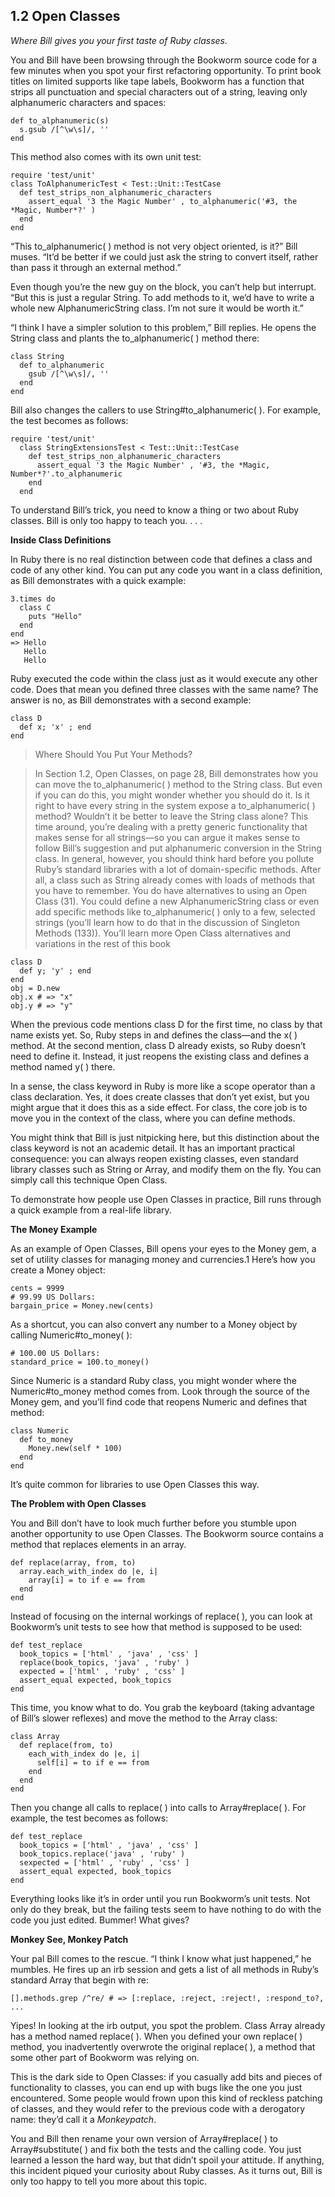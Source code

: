 1.2 Open Classes
----------------

*Where Bill gives you your first taste of Ruby classes.*

You and Bill have been browsing through the Bookworm source code
for a few minutes when you spot your first refactoring opportunity. To
print book titles on limited supports like tape labels, Bookworm has
a function that strips all punctuation and special characters out of a
string, leaving only alphanumeric characters and spaces:

    def to_alphanumeric(s)
      s.gsub /[^\w\s]/, ''
    end
    
This method also comes with its own unit test:

    require 'test/unit'
    class ToAlphanumericTest < Test::Unit::TestCase
      def test_strips_non_alphanumeric_characters
        assert_equal '3 the Magic Number' , to_alphanumeric('#3, the *Magic, Number*?' )
      end
    end
    
“This to_alphanumeric( ) method is not very object oriented, is it?” Bill
muses. “It’d be better if we could just ask the string to convert itself,
rather than pass it through an external method.”

Even though you’re the new guy on the block, you can’t help but interrupt.
“But this is just a regular String. To add methods to it, we’d have
to write a whole new AlphanumericString class. I’m not sure it would be
worth it.”

“I think I have a simpler solution to this problem,” Bill replies. He opens
the String class and plants the to_alphanumeric( ) method there:

    class String
      def to_alphanumeric
        gsub /[^\w\s]/, ''
      end
    end

Bill also changes the callers to use String#to_alphanumeric( ). For example,
the test becomes as follows:

    require 'test/unit'
      class StringExtensionsTest < Test::Unit::TestCase
        def test_strips_non_alphanumeric_characters
          assert_equal '3 the Magic Number' , '#3, the *Magic, Number*?'.to_alphanumeric
        end
      end

To understand Bill’s trick, you need to know a thing or two about Ruby
classes. Bill is only too happy to teach you. . . .

**Inside Class Definitions**

In Ruby there is no real distinction between code that defines a class
and code of any other kind. You can put any code you want in a class
definition, as Bill demonstrates with a quick example:

    3.times do
      class C
        puts "Hello"
      end
    end
    => Hello
       Hello
       Hello

Ruby executed the code within the class just as it would execute any
other code. Does that mean you defined three classes with the same
name? The answer is no, as Bill demonstrates with a second example:

    class D
      def x; 'x' ; end
    end

>Where Should You Put Your Methods?

>In Section 1.2, Open Classes, on page 28, Bill demonstrates how
>you can move the to_alphanumeric( ) method to the String class.
>But even if you can do this, you might wonder whether you
>should do it. Is it right to have every string in the system expose
>a to_alphanumeric( ) method? Wouldn’t it be better to leave the
>String class alone?
>This time around, you’re dealing with a pretty generic functionality
>that makes sense for all strings—so you can argue it
>makes sense to follow Bill’s suggestion and put alphanumeric
>conversion in the String class. In general, however, you should
>think hard before you pollute Ruby’s standard libraries with a
>lot of domain-specific methods. After all, a class such as String
>already comes with loads of methods that you have to remember.
>You do have alternatives to using an Open Class (31). You
>could define a new AlphanumericString class or even add specific
>methods like to_alphanumeric( ) only to a few, selected
>strings (you’ll learn how to do that in the discussion of Singleton
>Methods (133)). You’ll learn more Open Class alternatives
>and variations in the rest of this book

    class D
      def y; 'y' ; end
    end
    obj = D.new
    obj.x # => "x"
    obj.y # => "y"

When the previous code mentions class D for the first time, no class
by that name exists yet. So, Ruby steps in and defines the class—and
the x( ) method. At the second mention, class D already exists, so Ruby
doesn’t need to define it. Instead, it just reopens the existing class and
defines a method named y( ) there.

In a sense, the class keyword in Ruby is more like a scope operator than
a class declaration. Yes, it does create classes that don’t yet exist, but
you might argue that it does this as a side effect. For class, the core job is to move you in the context of the class, where you can define methods.

You might think that Bill is just nitpicking here, but this distinction
about the class keyword is not an academic detail. It has an important
practical consequence: you can always reopen existing classes, even
standard library classes such as String or Array, and modify them on the
fly. You can simply call this technique Open Class.

To demonstrate how people use Open Classes in practice, Bill runs
through a quick example from a real-life library.

**The Money Example**

As an example of Open Classes, Bill opens your eyes to the Money gem,
a set of utility classes for managing money and currencies.1 Here’s how
you create a Money object:

    cents = 9999
    # 99.99 US Dollars:
    bargain_price = Money.new(cents)

As a shortcut, you can also convert any number to a Money object by
calling Numeric#to_money( ):

    # 100.00 US Dollars:
    standard_price = 100.to_money()

Since Numeric is a standard Ruby class, you might wonder where the Numeric#to_money method comes from. Look through the source of the Money gem, and you’ll find code that reopens Numeric and defines that method:

    class Numeric
      def to_money
        Money.new(self * 100)
      end
    end

It’s quite common for libraries to use Open Classes this way.

**The Problem with Open Classes**

You and Bill don’t have to look much further before you stumble upon
another opportunity to use Open Classes. The Bookworm source contains
a method that replaces elements in an array.

    def replace(array, from, to)
      array.each_with_index do |e, i|
        array[i] = to if e == from
      end
    end

Instead of focusing on the internal workings of replace( ), you can look
at Bookworm’s unit tests to see how that method is supposed to be
used:

    def test_replace
      book_topics = ['html' , 'java' , 'css' ]
      replace(book_topics, 'java' , 'ruby' )
      expected = ['html' , 'ruby' , 'css' ]
      assert_equal expected, book_topics
    end

This time, you know what to do. You grab the keyboard (taking advantage of Bill’s slower reflexes) and move the method to the Array class:

    class Array
      def replace(from, to)
        each_with_index do |e, i|
          self[i] = to if e == from
        end
      end
    end

Then you change all calls to replace( ) into calls to Array#replace( ). For example, the test becomes as follows:

    def test_replace
      book_topics = ['html' , 'java' , 'css' ]
      book_topics.replace('java' , 'ruby' )
      sexpected = ['html' , 'ruby' , 'css' ]
      assert_equal expected, book_topics
    end

Everything looks like it’s in order until you run Bookworm’s unit tests. Not only do they break, but the failing tests seem to have nothing to do with the code you just edited. Bummer! What gives?

**Monkey See, Monkey Patch**

Your pal Bill comes to the rescue. “I think I know what just happened,” he mumbles. He fires up an irb session and gets a list of all methods in Ruby’s standard Array that begin with re:

    [].methods.grep /^re/ # => [:replace, :reject, :reject!, :respond_to?, ...

Yipes! In looking at the irb output, you spot the problem. Class Array already has a method named replace( ). When you defined your own replace( ) method, you inadvertently overwrote the original replace( ), a method that some other part of Bookworm was relying on.

This is the dark side to Open Classes: if you casually add bits and pieces of functionality to classes, you can end up with bugs like the one you just encountered. Some people would frown upon this kind of reckless patching of classes, and they would refer to the previous code with a derogatory name: they’d call it a *Monkeypatch*. 

You and Bill then rename your own version of Array#replace( ) to Array#substitute( ) and fix both the tests and the calling code. You just learned a lesson the hard way, but that didn’t spoil your attitude. If anything, this incident piqued your curiosity about Ruby classes. As it turns out, Bill is only too happy to tell you more about this topic.
